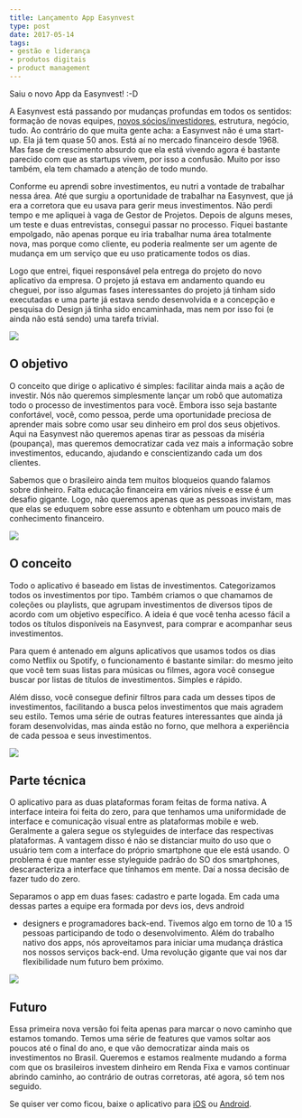 ```yaml
---
title: Lançamento App Easynvest
type: post
date: 2017-05-14
tags:
- gestão e liderança
- produtos digitais
- product management
---
```


Saiu o novo App da Easynvest! :-D

A Easynvest está passando por mudanças profundas em todos os sentidos: formação de novas equipes, [novos sócios/investidores](http://www.valor.com.br/financas/4892638/advent-compra-participacao-minoritaria-na-corretora-easynvest), estrutura, negócio, tudo. Ao contrário do que muita gente acha: a Easynvest não é uma start-up. Ela já tem quase 50 anos. Está aí no mercado financeiro desde 1968. Mas  fase de crescimento absurdo que ela está vivendo agora é bastante parecido com que as startups vivem, por isso a confusão. Muito por isso também, ela tem chamado a atenção de todo mundo.

Conforme eu aprendi sobre investimentos, eu nutri a vontade de trabalhar nessa área. Até que surgiu a oportunidade de trabalhar na Easynvest, que já era a corretora que eu usava para gerir meus investimentos. Não perdi tempo e me apliquei à vaga de Gestor de Projetos. Depois de alguns meses, um teste e duas entrevistas, consegui passar no processo. Fiquei bastante empolgado, não apenas porque eu iria trabalhar numa área totalmente nova, mas porque como cliente, eu poderia realmente ser um agente de mudança em um serviço que eu uso praticamente todos os dias.

Logo que entrei, fiquei responsável pela entrega do projeto do novo aplicativo da empresa. O projeto já estava em andamento quando eu cheguei, por isso algumas fases interessantes do projeto já tinham sido executadas e uma parte já estava sendo desenvolvida e a concepção e pesquisa do Design já tinha sido encaminhada, mas nem por isso foi (e ainda não está sendo) uma tarefa trivial.

![](https://i.imgur.com/8Omfyo4.jpg)

## O objetivo
O conceito que dirige o aplicativo é simples: facilitar ainda mais a ação de investir. Nós não queremos simplesmente lançar um robô que automatiza todo o processo de investimentos para você. Embora isso seja bastante confortável, você, como pessoa, perde uma oportunidade preciosa de aprender mais sobre como usar seu dinheiro em prol dos seus objetivos. Aqui na Easynvest não queremos apenas tirar as pessoas da miséria (poupança), mas queremos democratizar cada vez mais a informação sobre investimentos, educando, ajudando e conscientizando cada um dos clientes.

Sabemos que o brasileiro ainda tem muitos bloqueios quando falamos sobre dinheiro. Falta educação financeira em vários níveis e esse é um desafio gigante. Logo, não queremos apenas que as pessoas invistam, mas que elas se eduquem sobre esse assunto e obtenham um pouco mais de conhecimento financeiro.

![](https://imgur.com/zdthTHM.jpg)

## O conceito
Todo o aplicativo é baseado em listas de investimentos. Categorizamos todos os investimentos por tipo. Também criamos o que chamamos de coleções ou playlists, que agrupam investimentos de diversos tipos de acordo com um objetivo específico. A ideia é que você tenha acesso fácil a todos os títulos disponíveis na Easynvest, para comprar e acompanhar seus investimentos.

Para quem é antenado em alguns aplicativos que usamos todos os dias como Netflix ou Spotify, o funcionamento é bastante similar: do mesmo jeito que você tem suas listas para músicas ou filmes, agora você consegue buscar por listas de títulos de investimentos. Simples e rápido.

Além disso, você consegue definir filtros para cada um desses tipos de investimentos, facilitando a busca pelos investimentos que mais agradem seu estilo. Temos uma série de outras features  interessantes que ainda já foram desenvolvidas, mas ainda estão no forno, que melhora a experiência de cada pessoa e seus investimentos.

![](https://i.imgur.com/sEkfABf.jpg)

## Parte técnica
O aplicativo para as duas plataformas foram feitas de forma nativa. A interface inteira foi feita do zero, para que tenhamos uma uniformidade de interface e comunicação visual entre as plataformas mobile e web. Geralmente a galera segue os styleguides de interface das respectivas plataformas. A vantagem disso é não se distanciar muito do uso que o usuário tem com a interface do próprio smartphone que ele está usando. O problema é que manter esse styleguide padrão do SO dos smartphones, descaracteriza a interface que tínhamos em mente. Daí a nossa decisão de fazer tudo do zero.

Separamos o app em duas fases: cadastro e parte logada. Em cada uma dessas partes a equipe era formada por devs ios, devs android
- designers e programadores back-end. Tivemos algo em torno de 10 a 15 pessoas participando de todo o desenvolvimento.  Além do trabalho nativo dos apps, nós aproveitamos para iniciar uma mudança drástica nos nossos serviços back-end. Uma revolução gigante que vai nos dar flexibilidade num futuro bem próximo.

![](https://imgur.com/wRWHnjI.jpg)

## Futuro
Essa primeira nova versão foi feita apenas para marcar o novo caminho que estamos tomando. Temos uma série de features que vamos soltar aos poucos até o final do ano, e que vão democratizar ainda mais os investimentos no Brasil. Queremos e estamos realmente mudando a forma com que os brasileiros investem dinheiro em Renda Fixa e vamos continuar abrindo caminho, ao contrário de outras corretoras, até agora, só tem nos seguido.

Se quiser ver como ficou, baixe o aplicativo para [iOS](https://itunes.apple.com/br/app/easynvest-renda-fixa/id1065904944?mt=8) ou [Android](https://play.google.com/store/apps/details?id=br.com.easynvest.rendafixa&hl=pt).